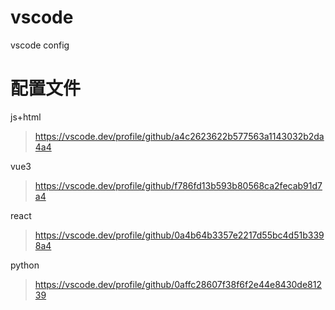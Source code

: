 # vscode
vscode config
# 配置文件
js+html
>https://vscode.dev/profile/github/a4c2623622b577563a1143032b2da4a4

vue3
>https://vscode.dev/profile/github/f786fd13b593b80568ca2fecab91d7a4

react
>https://vscode.dev/profile/github/0a4b64b3357e2217d55bc4d51b3398a4

python
>https://vscode.dev/profile/github/0affc28607f38f6f2e44e8430de81239
